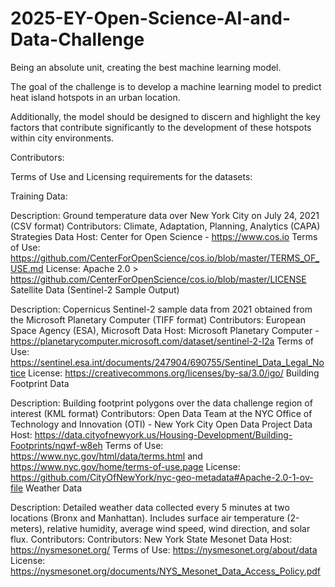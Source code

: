 # 2025-EY-Open-Science-AI-and-Data-Challenge
Being an absolute unit, creating the best machine learning model.

The goal of the challenge is to develop a machine learning model to predict heat island hotspots in an urban location. 

Additionally, the model should be designed to discern and highlight the key factors that contribute significantly to the development of these hotspots within city environments.

Contributors:

Terms of Use and Licensing requirements for the datasets:

Training Data:

Description: Ground temperature data over New York City on July 24, 2021 (CSV format)
Contributors: Climate, Adaptation, Planning, Analytics (CAPA) Strategies
Data Host: Center for Open Science - https://www.cos.io
Terms of Use: https://github.com/CenterForOpenScience/cos.io/blob/master/TERMS_OF_USE.md
License: Apache 2.0 > https://github.com/CenterForOpenScience/cos.io/blob/master/LICENSE
Satellite Data (Sentinel-2 Sample Output)

Description: Copernicus Sentinel-2 sample data from 2021 obtained from the Microsoft Planetary Computer (TIFF format)
Contributors: European Space Agency (ESA), Microsoft
Data Host: Microsoft Planetary Computer - https://planetarycomputer.microsoft.com/dataset/sentinel-2-l2a
Terms of Use: https://sentinel.esa.int/documents/247904/690755/Sentinel_Data_Legal_Notice
License: https://creativecommons.org/licenses/by-sa/3.0/igo/
Building Footprint Data

Description: Building footprint polygons over the data challenge region of interest (KML format)
Contributors: Open Data Team at the NYC Office of Technology and Innovation (OTI) - New York City Open Data Project
Data Host: https://data.cityofnewyork.us/Housing-Development/Building-Footprints/nqwf-w8eh
Terms of Use: https://www.nyc.gov/html/data/terms.html and https://www.nyc.gov/home/terms-of-use.page
License: https://github.com/CityOfNewYork/nyc-geo-metadata#Apache-2.0-1-ov-file
Weather Data

Description: Detailed weather data collected every 5 minutes at two locations (Bronx and Manhattan). Includes surface air temperature (2-meters), relative humidity, average wind speed, wind direction, and solar flux.
Contributors: Contributors: New York State Mesonet
Data Host: https://nysmesonet.org/
Terms of Use: https://nysmesonet.org/about/data
License: https://nysmesonet.org/documents/NYS_Mesonet_Data_Access_Policy.pdf
